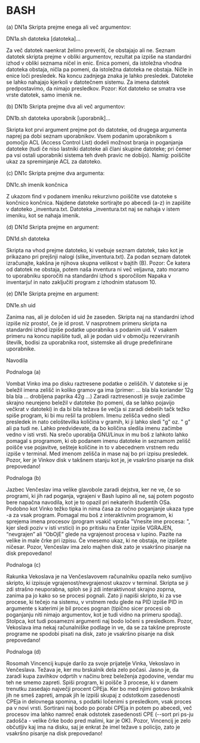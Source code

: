 # BASH
(a) DN1a
Skripta prejme enega ali več argumentov:

DN1a.sh datoteka [datoteka]...

Za več datotek naenkrat želimo preveriti, če obstajajo ali ne. Seznam datotek skripta prejme v obliki argumentov, rezultat pa izpiše na standardni izhod v obliki seznama ničel in enic. Enica pomeni, da istoležna vhodna datoteka obstaja, ničla pa pomeni, da istoležna datoteka ne obstaja. Ničle in enice loči presledek. Na koncu zadnjega znaka je lahko presledek. Datoteke se lahko nahajajo kjerkoli v datotečnem sistemu. Za imena datotek predpostavimo, da nimajo presledkov. Pozor: Kot datoteko se smatra vse vrste datotek, samo imenik ne.

(b) DN1b
Skripta prejme dva ali več argumentov:

DN1b.sh datoteka uporabnik [uporabnik]...

Skripta kot prvi argument prejme pot do datoteke, od drugega argumenta naprej pa dobi seznam uporabnikov. Vsem podanim uporabnikom s pomočjo ACL (Access Control List) dodeli možnost branja in poganjanja datoteke (tudi če niso lastniki datoteke ali člani skupine datoteke; pri čemer pa vsi ostali uporabniki sistema teh dveh pravic ne dobijo). Namig: poiščite ukaz za spreminjanje ACL za datoteko.

(c) DN1c
Skripta prejme dva argumenta:

DN1c.sh imenik končnica

Z ukazom find v podanem imeniku rekurzivno poiščite vse datoteke s končnico končnica. Najdene datoteke sortirajte po abecedi (a-z) in zapišite v datoteko <imenik>_inventura.txt. Datoteka <imenik>_inventura.txt naj se nahaja v istem imeniku, kot se nahaja imenik.
  
(d) DN1d
Skripta prejme en argument:

DN1d.sh datoteka

Skripta na vhod prejme datoteko, ki vsebuje seznam datotek, tako kot je prikazano pri prejšnji nalogi (slike_inventura.txt). Za podan seznam datotek izračunajte, kakšna je njihova skupna velikost v bajtih (B). Pozor: Če katera od datotek ne obstaja, potem naša inventura ni več veljavna, zato moramo to uporabniku sporočiti na standardni izhod s sporočilom Napaka v inventarju! in nato zaključiti program z izhodnim statusom 10.
  
(e) DN1e
Skripta prejme en argument:

DN1e.sh uid

Zanima nas, ali je določen id uid že zaseden. Skripta naj na standardni izhod izpiše niz prosto!, če je id prost. V nasprotnem primeru skripta na standardni izhod izpiše podatke uporabnika s podanim uid. V vsakem primeru na koncu napišite tudi, ali je podan uid v območju rezerviranih številk, bodisi za uporabnika root, sistemske ali druge predefinirane uporabnike.
  
Navodila
  
Podnaloga (a)
  
Vombat Vinko ima po disku raztresene podatke o zeliščih. V datoteke si je beležil imena zelišč in koliko gramov ga ima (primer: … bla bla koriander 12g bla bla … drobljena paprika 42g ...) Zaradi raztresenosti je svoje začimbe skrajno neurejeno beležil v datoteke (to pomeni, da se lahko pojavijo večkrat v datoteki) in da bi bila težava še večja si zaradi debelih tačk težko spiše program, ki bi mu rešil ta problem. Imenu zelišča vedno sledi presledek in nato celoštevilka količina v gramih, ki ji lahko sledi "g" oz. " g" ali pa tudi ne. Lahko predvidevate, da bo količina sledila imenu začimbe vedno v isti vrsti. Na srečo uporablja GNU/Linux in mu boš z lahkoto lahko pomagal s programom, ki ob podanem imenu datoteke in seznamom zelišč poišče vse pojavitve, sešteje količine in to v abecednem vrstnem redu izpiše v terminal. Med imenom zelišča in mase naj bo pri izpisu presledek. Pozor, ker je Vinkov disk v takšnem stanju kot je, je vsakršno pisanje na disk prepovedano!
  
Podnaloga (b)
  
Jazbec Venčeslav ima velike glavobole zaradi dejstva, ker ne ve, če so programi, ki jih rad poganja, vgrajeni v Bash lupino ali ne, saj potem pogosto bere napačna navodila, kot je to opazil pri nekaterih študentih OSa. Podobno kot Vinko težko tipka in nima časa za ročno poganjanje ukaza type -a za vsak program. Pomagal mu boš z interaktivnim programom, ki sprejema imena procesov (program vsakič vpraša "Vnesite ime procesa: ", kjer sledi poziv v isti vrstici) in po pritisku na Enter izpiše VGRAJEN, “nevgrajen” ali “ObOjE” glede na vgrajenost procesa v lupino. Pazite na velike in male črke pri izpisu. Če vnesemo ukaz, ki ne obstaja, ne izpišete ničesar. Pozor, Venčeslav ima zelo majhen disk zato je vsakršno pisanje na disk prepovedano!
  
Podnaloga (c)
  
Rakunka Vekoslava je na Venčeslavovem računalniku opazila neko sumljivo skripto, ki izpisuje vgrajenost/nevgrajenost ukazov v terminal. Skripta se ji zdi strašno neuporabna, sploh se ji zdi interaktivnost skrajno zoprna, zanima pa jo kako so se procesi pognali. Zato ji napiši skripto, ki za vse procese, ki tečejo na sistemu, v vrstnem redu glede na PID izpiše PID in argumente s katerimi je bil proces pognan (tipično sicer procesi ob poganjanju niti nimajo argumentov, kot je tudi vidno na primeru spodaj). Stolpca, kot tudi posamezni argumenti naj bodo ločeni s presledkom. Pozor, Vekoslava ima nekaj računalniške podlage in ve, da se za takšne preproste programe ne spodobi pisati na disk, zato je vsakršno pisanje na disk prepovedano!
  
Podnaloga (d)
  
Rosomah Vincencij kupuje darilo za svoje prijatelje Vinka, Vekoslavo in Venčeslava. Težava je, ker mu brskalnik dela zelo počasi. Jasno je, da zaradi kupa zavihkov odprtih v načinu brez beleženja zgodovine, vendar mu teh ne smemo zapreti. Spiši program, ki poišče 3 procese, ki v danem trenutku zasedajo največji procent CPEja. Ker bo med njimi gotovo brskalnik jih ne smeš zapreti, ampak jih le izpiši skupaj z odstotkom zasedenosti CPEja in delovnega spomina, s podatki ločenimi s presledkom, vsak proces pa v novi vrsti. Sortirani naj bodo po porabi CPEja in potem po abecedi, več procesov ima lahko namreč enak odstotek zasedenosti CPE (--sort pri ps-ju zadošča - velike črke bodo pred malimi, kar je OK). Pozor, Vincencij je zelo občutljiv kaj ima na disku, saj je enkrat že imel težave s policijo, zato je vsakršno pisanje na disk prepovedano!
